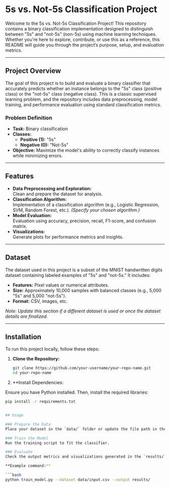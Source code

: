 # 5s vs. Not-5s Classification Project

Welcome to the 5s vs. Not-5s Classification Project! This repository contains a binary classification implementation designed to distinguish between "5s" and "not-5s" (non-5s) using machine learning techniques. Whether you're here to explore, contribute, or use this as a reference, this README will guide you through the project’s purpose, setup, and evaluation metrics.

---

## Project Overview

The goal of this project is to build and evaluate a binary classifier that accurately predicts whether an instance belongs to the "5s" class (positive class) or the "not-5s" class (negative class). This is a classic supervised learning problem, and the repository includes data preprocessing, model training, and performance evaluation using standard classification metrics.

### Problem Definition

- **Task:** Binary classification  
- **Classes:**
  - **Positive (1):** "5s"
  - **Negative (0):** "Not-5s"
- **Objective:** Maximize the model's ability to correctly classify instances while minimizing errors.

---

## Features

- **Data Preprocessing and Exploration:**  
  Clean and prepare the dataset for analysis.
- **Classification Algorithm:**  
  Implementation of a classification algorithm (e.g., Logistic Regression, SVM, Random Forest, etc.). *(Specify your chosen algorithm.)*
- **Model Evaluation:**  
  Evaluation using accuracy, precision, recall, F1-score, and confusion matrix.
- **Visualizations:**  
  Generate plots for performance metrics and insights.

---

## Dataset

The dataset used in this project is a subset of the MNIST handwritten digits dataset containing labeled examples of "5s" and "not-5s." It includes:

- **Features:** Pixel values or numerical attributes.
- **Size:** Approximately 10,000 samples with balanced classes (e.g., 5,000 "5s" and 5,000 "not-5s").
- **Format:** CSV, images, etc.

*Note: Update this section if a different dataset is used or once the dataset details are finalized.*

---

## Installation

To run this project locally, follow these steps:

1. **Clone the Repository:**

   ```bash
   git clone https://github.com/your-username/your-repo-name.git
   cd your-repo-name

2. **Install Dependencies:

Ensure you have Python installed. Then, install the required libraries:

```bash
pip install -r requirements.txt


## Usage

### Prepare the Data
Place your dataset in the `data/` folder or update the file path in the code.

### Train the Model
Run the training script to fit the classifier.

### Evaluate
Check the output metrics and visualizations generated in the `results/` folder.

**Example command:**

```bash
python train_model.py --dataset data/input.csv --output results/



